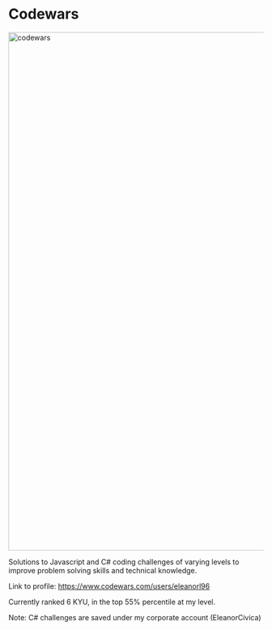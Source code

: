 # Codewars

<img width="1024" alt="codewars" src="https://user-images.githubusercontent.com/90465357/198888067-186fbd3c-5f61-4322-8a27-701f8c067ac5.png">

Solutions to Javascript and C# coding challenges of varying levels to improve problem solving skills and technical knowledge. 

Link to profile: https://www.codewars.com/users/eleanorl96

Currently ranked 6 KYU, in the top 55% percentile at my level.

Note: C# challenges are saved under my corporate account (EleanorCivica)
